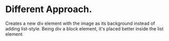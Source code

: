 # Different Approach. 
Creates a new div element with the image as its background instead of adding list-style. Being div a block element, it's placed better inside the list element
